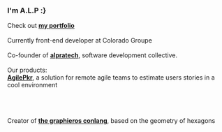 ### I'm A.L.P :}
Check out <a href="https://portfolio-alp.graphieros.com"><b>my portfolio</b></a>
<br/>
<br/>
Currently front-end developer at Colorado Groupe
<br/>
<br/>
Co-founder of <a href="https://alpratech.graphieros.com"><b>alpratech</b></a>, software development collective.
<br/>
<br/>
Our products:
<br/>
<a href="https://agilepkr.graphieros.com"><b>AgilePkr</b></a>, a solution for remote agile teams to estimate users stories in a cool environment

<br/><br/><br/>
Creator of <a href="https://en.graphieros.com"><b>the graphieros conlang</b></a>, based on the geometry of hexagons
